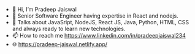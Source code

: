 - 👋 Hi, I’m Pradeep Jaiswal
- 👀 Senior Software Engineer having expertise in React and nodejs.
- 🌱 Talks about JavaSript, NodeJS, React JS, Java, Python, HTML, CSS and always ready to learn new technologies.
- 📫 How to reach me https://www.linkedin.com/in/pradeepjaiswal234
- 🌐 https://pradeep-jaiswal.netlify.app/

<!---
PradeepK9/PradeepK9 is a ✨ special ✨ repository because its `README.md` (this file) appears on your GitHub profile.
You can click the Preview link to take a look at your changes.
--->
